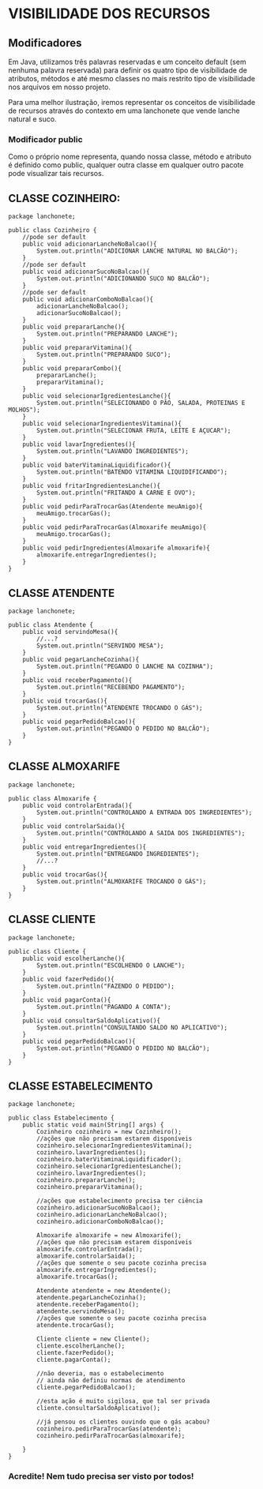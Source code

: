# VISIBILIDADE DOS RECURSOS

## Modificadores

Em Java, utilizamos três palavras reservadas e um conceito default (sem nenhuma palavra reservada) para definir os quatro tipo de visibilidade de atributos, métodos e até mesmo classes no mais restrito tipo de visibilidade nos arquivos em nosso projeto.

Para uma melhor ilustração, iremos representar os conceitos de visibilidade de recursos através do contexto em uma lanchonete que vende lanche natural e suco.

### Modificador public

Como o próprio nome representa, quando nossa classe, método e atributo é definido como public, qualquer outra classe em qualquer outro pacote pode visualizar tais recursos.

## CLASSE COZINHEIRO:

    package lanchonete;

    public class Cozinheiro {
        //pode ser default
        public void adicionarLancheNoBalcao(){
            System.out.println("ADICIONAR LANCHE NATURAL NO BALCÃO");
        }
        //pode ser default
        public void adicionarSucoNoBalcao(){
            System.out.println("ADICIONANDO SUCO NO BALCÃO");
        }
        //pode ser default
        public void adicionarComboNoBalcao(){
            adicionarLancheNoBalcao();
            adicionarSucoNoBalcao();
        }
        public void prepararLanche(){
            System.out.println("PREPARANDO LANCHE");
        }
        public void prepararVitamina(){
            System.out.println("PREPARANDO SUCO");
        }
        public void prepararCombo(){
            prepararLanche();
            prepararVitamina();
        }
        public void selecionarIgredientesLanche(){
            System.out.println("SELECIONANDO O PÃO, SALADA, PROTEINAS E MOLHOS");
        }
        public void selecionarIngredientesVitamina(){
            System.out.println("SELECIONAR FRUTA, LEITE E AÇUCAR");
        }
        public void lavarIngredientes(){
            System.out.println("LAVANDO INGREDIENTES");
        }
        public void baterVitaminaLiquidificador(){
            System.out.println("BATENDO VITAMINA LIQUIDIFICANDO");
        }
        public void fritarIngredientesLanche(){
            System.out.println("FRITANDO A CARNE E OVO");
        }
        public void pedirParaTrocarGas(Atendente meuAmigo){
            meuAmigo.trocarGas();
        }
        public void pedirParaTrocarGas(Almoxarife meuAmigo){
            meuAmigo.trocarGas();
        }
        public void pedirIngredientes(Almoxarife almoxarife){
            almoxarife.entregarIngredientes();
        }
    }

## CLASSE ATENDENTE

    package lanchonete;

    public class Atendente {
        public void servindoMesa(){
            //...?
            System.out.println("SERVINDO MESA");
        }
        public void pegarLancheCozinha(){
            System.out.println("PEGANDO O LANCHE NA COZINHA");
        }
        public void receberPagamento(){
            System.out.println("RECEBENDO PAGAMENTO");
        }
        public void trocarGas(){
            System.out.println("ATENDENTE TROCANDO O GÁS");
        }
        public void pegarPedidoBalcao(){
            System.out.println("PEGANDO O PEDIDO NO BALCÃO");
        }
    }

## CLASSE ALMOXARIFE

    package lanchonete;

    public class Almoxarife {
        public void controlarEntrada(){
            System.out.println("CONTROLANDO A ENTRADA DOS INGREDIENTES");
        }
        public void controlarSaida(){
            System.out.println("CONTROLANDO A SAIDA DOS INGREDIENTES");
        }
        public void entregarIngredientes(){
            System.out.println("ENTREGANDO INGREDIENTES");
            //...?
        }
        public void trocarGas(){
            System.out.println("ALMOXARIFE TROCANDO O GÁS");
        }
    }

## CLASSE CLIENTE

    package lanchonete;

    public class Cliente {
        public void escolherLanche(){
            System.out.println("ESCOLHENDO O LANCHE");
        }
        public void fazerPedido(){
            System.out.println("FAZENDO O PEDIDO");
        }
        public void pagarConta(){
            System.out.println("PAGANDO A CONTA");
        }
        public void consultarSaldoAplicativo(){
            System.out.println("CONSULTANDO SALDO NO APLICATIVO");
        }
        public void pegarPedidoBalcao(){
            System.out.println("PEGANDO O PEDIDO NO BALCÃO");
        }
    }

## CLASSE ESTABELECIMENTO

    package lanchonete;

    public class Estabelecimento {
        public static void main(String[] args) {
            Cozinheiro cozinheiro = new Cozinheiro();
            //ações que não precisam estarem disponíveis
            cozinheiro.selecionarIngredientesVitamina();
            cozinheiro.lavarIngredientes();
            cozinheiro.baterVitaminaLiquidificador();
            cozinheiro.selecionarIgredientesLanche();
            cozinheiro.lavarIngredientes();
            cozinheiro.prepararLanche();
            cozinheiro.prepararVitamina();

            //ações que estabelecimento precisa ter ciência
            cozinheiro.adicionarSucoNoBalcao();
            cozinheiro.adicionarLancheNoBalcao();
            cozinheiro.adicionarComboNoBalcao();

            Almoxarife almoxarife = new Almoxarife();
            //ações que não precisam estarem disponíveis
            almoxarife.controlarEntrada();
            almoxarife.controlarSaida();
            //ações que somente o seu pacote cozinha precisa
            almoxarife.entregarIngredientes();
            almoxarife.trocarGas();

            Atendente atendente = new Atendente();
            atendente.pegarLancheCozinha();
            atendente.receberPagamento();
            atendente.servindoMesa();
            //ações que somente o seu pacote cozinha precisa
            atendente.trocarGas();

            Cliente cliente = new Cliente();
            cliente.escolherLanche();
            cliente.fazerPedido();
            cliente.pagarConta();

            //não deveria, mas o estabelecimento
            // ainda não definiu normas de atendimento
            cliente.pegarPedidoBalcao();

            //esta ação é muito sigilosa, que tal ser privada
            cliente.consultarSaldoAplicativo();

            //já pensou os clientes ouvindo que o gás acabou?
            cozinheiro.pedirParaTrocarGas(atendente);
            cozinheiro.pedirParaTrocarGas(almoxarife);

        }
    }

### Acredite! Nem tudo precisa ser visto por todos!
